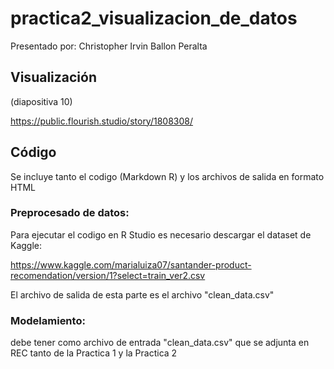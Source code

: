# practica2_visualizacion_de_datos

Presentado por: Christopher Irvin Ballon Peralta

## Visualización

(diapositiva 10)

https://public.flourish.studio/story/1808308/

## Código

Se incluye tanto el codigo (Markdown R) y los archivos de salida en formato HTML 

### Preprocesado de datos:

Para ejecutar el codigo en R Studio es necesario descargar el dataset de Kaggle:

https://www.kaggle.com/marialuiza07/santander-product-recomendation/version/1?select=train_ver2.csv

El archivo de salida de esta parte es el archivo "clean_data.csv"


### Modelamiento:

debe tener como archivo de entrada "clean_data.csv" que se adjunta en REC tanto de la Practica 1 y la Practica 2

